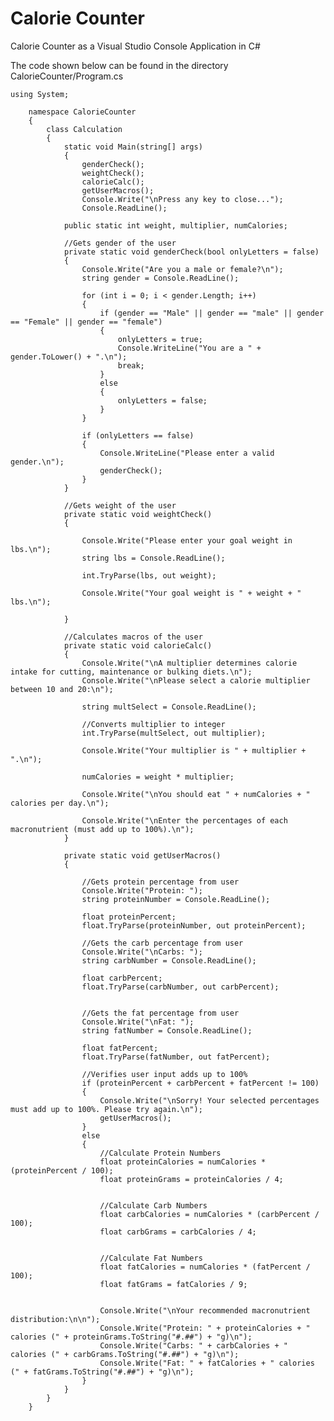 # Calorie Counter
Calorie Counter as a Visual Studio Console Application in C#

The code shown below can be found in the directory CalorieCounter/Program.cs


    ﻿using System;
        
        namespace CalorieCounter 
        {
            class Calculation
            {
                static void Main(string[] args)
                {
                    genderCheck();
                    weightCheck();
                    calorieCalc();
                    getUserMacros();
                    Console.Write("\nPress any key to close...");
                    Console.ReadLine();
        
                public static int weight, multiplier, numCalories;
        
                //Gets gender of the user
                private static void genderCheck(bool onlyLetters = false)
                {
                    Console.Write("Are you a male or female?\n");
                    string gender = Console.ReadLine();
        
                    for (int i = 0; i < gender.Length; i++)
                    {
                        if (gender == "Male" || gender == "male" || gender == "Female" || gender == "female")
                        {
                            onlyLetters = true;
                            Console.WriteLine("You are a " + gender.ToLower() + ".\n");
                            break;
                        }
                        else
                        {
                            onlyLetters = false;
                        }
                    }
        
                    if (onlyLetters == false)
                    {
                        Console.WriteLine("Please enter a valid gender.\n");
                        genderCheck();
                    }
                }
        
                //Gets weight of the user
                private static void weightCheck()
                {
        
                    Console.Write("Please enter your goal weight in lbs.\n");
                    string lbs = Console.ReadLine();
        
                    int.TryParse(lbs, out weight);
        
                    Console.Write("Your goal weight is " + weight + " lbs.\n");
        
                }
        
                //Calculates macros of the user
                private static void calorieCalc()
                {
                    Console.Write("\nA multiplier determines calorie intake for cutting, maintenance or bulking diets.\n");
                    Console.Write("\nPlease select a calorie multiplier between 10 and 20:\n");
                    
                    string multSelect = Console.ReadLine();
        
                    //Converts multiplier to integer
                    int.TryParse(multSelect, out multiplier);
        
                    Console.Write("Your multiplier is " + multiplier + ".\n");
        
                    numCalories = weight * multiplier;
        
                    Console.Write("\nYou should eat " + numCalories + " calories per day.\n");
        
                    Console.Write("\nEnter the percentages of each macronutrient (must add up to 100%).\n");
                }
        
                private static void getUserMacros()
                {
        
                    //Gets protein percentage from user
                    Console.Write("Protein: ");
                    string proteinNumber = Console.ReadLine();
        
                    float proteinPercent;
                    float.TryParse(proteinNumber, out proteinPercent);
        
                    //Gets the carb percentage from user
                    Console.Write("\nCarbs: ");
                    string carbNumber = Console.ReadLine();
        
                    float carbPercent;
                    float.TryParse(carbNumber, out carbPercent);
        
        
                    //Gets the fat percentage from user
                    Console.Write("\nFat: ");
                    string fatNumber = Console.ReadLine();
        
                    float fatPercent;
                    float.TryParse(fatNumber, out fatPercent);
        
                    //Verifies user input adds up to 100%
                    if (proteinPercent + carbPercent + fatPercent != 100)
                    {
                        Console.Write("\nSorry! Your selected percentages must add up to 100%. Please try again.\n");
                        getUserMacros();
                    }
                    else
                    {
                        //Calculate Protein Numbers
                        float proteinCalories = numCalories * (proteinPercent / 100);
                        float proteinGrams = proteinCalories / 4;
        
        
                        //Calculate Carb Numbers
                        float carbCalories = numCalories * (carbPercent / 100);
                        float carbGrams = carbCalories / 4;
        
        
                        //Calculate Fat Numbers
                        float fatCalories = numCalories * (fatPercent / 100);
                        float fatGrams = fatCalories / 9;
        
        
                        Console.Write("\nYour recommended macronutrient distribution:\n\n");
                        Console.Write("Protein: " + proteinCalories + " calories (" + proteinGrams.ToString("#.##") + "g)\n");
                        Console.Write("Carbs: " + carbCalories + " calories (" + carbGrams.ToString("#.##") + "g)\n");
                        Console.Write("Fat: " + fatCalories + " calories (" + fatGrams.ToString("#.##") + "g)\n");
                    }
                }
            }
        }
